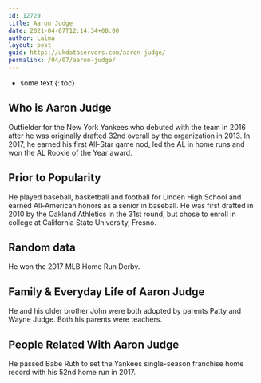 ```yaml
---
id: 12729
title: Aaron Judge
date: 2021-04-07T12:14:34+00:00
author: Laima
layout: post
guid: https://ukdataservers.com/aaron-judge/
permalink: /04/07/aaron-judge/
---
```


* some text
{: toc}


## Who is Aaron Judge
                  
                  
                  
Outfielder for the New York Yankees who debuted with the team in 2016 after he was originally drafted 32nd overall by the organization in 2013. In 2017, he earned his first All-Star game nod, led the AL in home runs and won the AL Rookie of the Year award. 
                  
              
            
              
            
                
                
                
## Prior to Popularity
                  
                  
                  
He played baseball, basketball and football for Linden High School and earned All-American honors as a senior in baseball. He was first drafted in 2010 by the Oakland Athletics in the 31st round, but chose to enroll in college at California State University, Fresno.  
                  
              
            
              
            
                
                
                
## Random data
                  
                  
                  
He won the 2017 MLB Home Run Derby. 
                  
              
            
              
            
                
                
                
## Family & Everyday Life of Aaron Judge
                  
                  
                  
He and his older brother John were both adopted by parents Patty and Wayne Judge. Both his parents were teachers.  
                  
              
            
              
            
                
                
                
## People Related With Aaron Judge
                  
                  
                  
He passed Babe Ruth to set the Yankees single-season franchise home record with his 52nd home run in 2017. 
                  
              
            
              
            
                
              
            
              
              
            
            
              
            
          
          
          